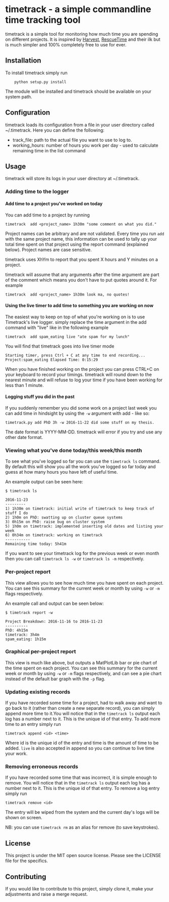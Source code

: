 # timetrack - a simple commandline time tracking tool

timetrack is a simple tool for monitoring how much time you are spending on
different projects. It is inspired by [Harvest](https://www.getharvest.com/),
[RescueTime](https://www.rescuetime.com/) and their ilk but is much simpler and
100% completely free to use for ever.


## Installation

To install timetrack simply run

````
    python setup.py install  
````

The module will be installed and timetrack should be available on your system
path.


## Configuration

timetrack loads its configuration from a file in your user directory called
~/.timetrack. Here you can define the following:

  * track_file: path to the actual file you want to use to log to.
  * working_hours: number of hours you work per day - used to calculate remaining
     time in the list command

## Usage

timetrack will store its logs in your user directory at ~/.timetrack.

### Adding time to the logger

#### Add time to a project you've worked on today

You can add time to a project by running

````
timetrack  add <project_name> 1h30m "some comment on what you did."
````

Project names can be arbitrary and are not validated. Every time you run `add`
with the same project name, this information can be used to tally up your total
time spent on that project using the report command (explained below). Project
names are case sensitive.

timetrack uses XhYm to report that you spent X hours and Y minutes on a project.

timetrack will assume that any arguments after the time argument are part of
the comment which means you don't have to put quotes around it. For example

````
timetrack  add <project_name> 1h30m look ma, no quotes!
````

#### Using the live timer to add time to something you are working on now

The easiest way to keep on top of what you're working on is to use Timetrack's
live logger. simply replace the time argument in the add command with "live"
like in the following example

    timetrack  add spam_eating live "ate spam for my lunch"

You will find that timetrack goes into live timer mode

````
Starting timer, press Ctrl + C at any time to end recording...
Project:spam_eating Elapsed Time: 0:15:29
````

When you have finished working on the project you can press CTRL+C on your
keyboard to record your timings. timetrack will round down to the nearest
minute and will refuse to log your time if you have been working for less than
1 minute.

#### Logging stuff you did in the past

If you suddenly remember you did some work on a project last week you can add
time in hindsight by using the `-w` argument with add - like so:

````
timetrack.py add PhD 3h -w 2016-11-22 did some stuff on my thesis.
````

The date format is YYYY-MM-DD. timetrack will error if you try and use any other
date format.


### Viewing what you've done today/this week/this month

To see what you've logged so far  you can use the `timetrack ls` command. By
default this will show you all the work you've logged so far today and guess at
how many hours you have left of useful time.

An example output can be seen here:

````
$ timetrack ls

2016-11-23
---------
1) 1h30m on timetrack: initial write of timetrack to keep track of stuff I do
2) 1h0m on PhD: swatting up on cluster queue systems
3) 0h15m on PhD: raise bug on cluster system
5) 1h0m on timetrack: implemented inserting old dates and listing your week
6) 0h34m on timetrack: working on timetrack
-----------
Remaining time today: 5h41m

````

If you want to see your timetrack log for the previous week or even month then
you can call `timetrack ls -w` or `timetrack ls -m` respectively.


### Per-project report

This view allows you to see how much time you have spent on each project. You
can see this summary for the current week or month by using `-w` or `-m` flags
respectively.

An example call and output can be seen below:

````
$ timetrack report -w  

Project Breakdown: 2016-11-16 to 2016-11-23
----------
PhD: 4h15m
timetrack: 3h4m
spam_eating: 1h15m
````

### Graphical per-project report

This view is much like above, but outputs a MatPlotLib bar or pie chart of the time spent
on each project. You can see this summary for the current week or month by using `-w` or
`-m` flags respectively, and can see a pie chart instead of the default bar graph with the
`-p` flag.

### Updating existing records

If you have recorded some time for a project, had to walk away and want to go
back to it (rather than create a new separate record), you can simply append
more time to it.You will notice that in the `timetrack ls` output each log
has a number next to it. This is the unique id of that entry. To add more time
to an entry simply run

````
timetrack append <id> <time>
````
Where id is the unique id of the entry and time is the amount of time to be
added. `live` is also accepted in append so you can continue to live time your
work.

### Removing erroneous records

If you have recorded some time that was incorrect, it is simple enough to remove.
You will notice that in the `timetrack ls` output each log has a number next to
it. This is the unique id of that entry. To remove a log entry simply run

````
timetrack remove <id>
````

The entry will be wiped from the system and the current day's logs will be shown
on screen.

NB: you can use `timetrack rm` as an alias for remove (to save keystrokes).

## License
This project is under the MIT open source license. Please see the LICENSE file
for the specifics.

## Contributing

If you would like to contribute to this project, simply clone it, make your
adjustments and raise a merge request.
